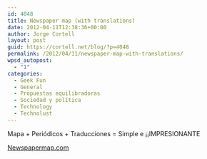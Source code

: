 ```yaml
---
id: 4048
title: Newspaper map (with translations)
date: 2012-04-11T12:38:36+00:00
author: Jorge Cortell
layout: post
guid: https://cortell.net/blog/?p=4048
permalink: /2012/04/11/newspaper-map-with-translations/
wpsd_autopost:
  - "1"
categories:
  - Geek Fun
  - General
  - Propuestas equilibradoras
  - Sociedad y polí­tica
  - Technology
  - Technolust
---
```

Mapa + Periódicos + Traducciones = Simple e ¡¡IMPRESIONANTE

<a title="https://newspapermap.com/" href="https://newspapermap.com/" target="_blank">Newspapermap.com</a>